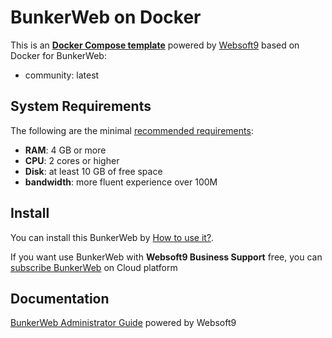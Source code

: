 # BunkerWeb on Docker  

This is an **[Docker Compose template](https://github.com/Websoft9/docker-library)** powered by [Websoft9](https://www.websoft9.com) based on Docker for BunkerWeb:


 - community:  latest


## System Requirements

The following are the minimal [recommended requirements](https://www.bunkerweb.io):

* **RAM**: 4 GB or more
* **CPU**: 2 cores or higher
* **Disk**: at least 10 GB of free space
* **bandwidth**: more fluent experience over 100M  

## Install

You can install this BunkerWeb by [How to use it?](https://github.com/Websoft9/docker-library#how-to-use-it).   

If you want use BunkerWeb with **Websoft9 Business Support** free, you can [subscribe BunkerWeb](https://www.websoft9.com/apps) on Cloud platform

## Documentation

[BunkerWeb Administrator Guide](https://support.websoft9.com/docs/bunkerWeb) powered by Websoft9
